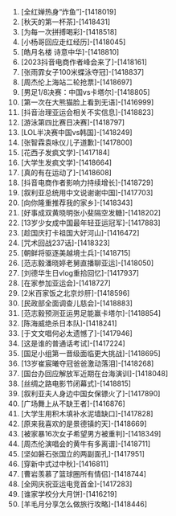 
1. [全红婵热身“炸鱼”]-[1418019]
1. [秋天的第一杯茶]-[1418431]
1. [为每一次拼搏喝彩]-[1418518]
1. [小杨哥回应走红经历]-[1418045]
1. [皓月名楼 诗意中华]-[1418810]
1. [2023抖音电商作者峰会来了]-[1418161]
1. [张雨霏女子100米蝶泳夺冠]-[1418837]
1. [周杰伦上海站二轮抢票]-[1418697]
1. [男足1/8决赛：中国vs卡塔尔]-[1418805]
1. [第一次在大熊猫脸上看到无语]-[1416999]
1. [抖音治理亚运会相关不实信息]-[1418823]
1. [游泳第四比赛日决赛]-[1418797]
1. [LOL半决赛中国vs韩国]-[1418249]
1. [张智霖袁咏仪儿子道歉]-[1417800]
1. [花西子发疯文学]-[1417184]
1. [大学生发疯文学]-[1418664]
1. [真的有在运动了]-[1418608]
1. [抖音电商作者影响力持续增长]-[1418729]
1. [叙利亚总统用中文说谢谢中国]-[1417703]
1. [向你隆重推荐我的家乡]-[1418343]
1. [好事成双黄晓明张小斐隔空发糖]-[1418202]
1. [13岁少女成中国最年轻亚运冠军]-[1417883]
1. [趁国庆打卡祖国大好河山]-[1416472]
1. [咒术回战237话]-[1418323]
1. [朝鲜将驱逐美越境士兵]-[1418715]
1. [范志毅潘晓婷老舅直播聊亚运]-[1418050]
1. [刘德华生日vlog重拾回忆]-[1417937]
1. [在家参加亚运会]-[1418727]
1. [2米百家饭之北京炒肝]-[1418596]
1. [民政部全面调查儿慈会]-[1418883]
1. [范志毅预测亚运男足能赢卡塔尔]-[1418854]
1. [陈海威绝杀日本队]-[1418241]
1. [于文文唱何必太遗憾了]-[1417946]
1. [这是谁的普通话考试]-[1417224]
1. [国足小组第一晋级面临更大挑战]-[1418695]
1. [13岁崔宸曦夺冠爸爸激动落泪]-[1418268]
1. [国台办回应解放军近期在台海演训]-[1418048]
1. [丝绸之路电影节闭幕式]-[1418815]
1. [叙利亚夫人身边中国女保镖火了]-[1417890]
1. [广场舞上从不缺王者]-[1416876]
1. [大学生用积木填补水泥墙缺口]-[1417828]
1. [原来我喜欢的是景德镇的天]-[1418669]
1. [被家暴16次女子希望男方被重判]-[1418349]
1. [周杰伦演唱会的黄牛有多离谱]-[1418711]
1. [坚如磐石张国立的两副面孔]-[1417951]
1. [穿新中式过中秋]-[1416811]
1. [曹岩羡慕了篮球圈所有情侣]-[1418744]
1. [全网庆祝亚运电竞首金]-[1417283]
1. [谁家学校分大月饼]-[1416219]
1. [羊毛月分享怎么做旅行攻略]-[1418446]
